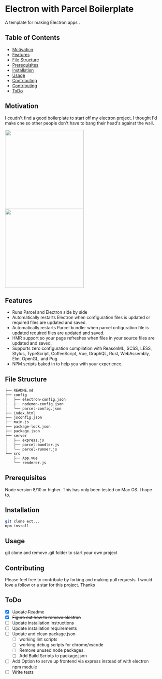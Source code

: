 # Electron with Parcel Boilerplate

A template for making Electron apps .

## Table of Contents

- [Motivation](#Motivation)
- [Features](#Features)
- [File Structure](#File-Structure)
- [Prerequisites](#Prerequisites)
- [Installation](#Installation)
- [Usage](#Usage)
- [Contributing](#Contributing)
- [Contributing](#Contributing)
- [ToDo](#ToDo)

## Motivation

I coudn't find a good boilerplate to start off my electron
project. I thought I'd make one so other people don't have
to bang their head's against the wall.

<img src="https://image.slidesharecdn.com/introvenus-140417215728-phpapp01/95/introduction-to-venusjs-38-638.jpg?cb=1397772361" height="260"><img src="https://thumbs.dreamstime.com/t/cartoon-stick-man-drawing-conceptual-illustration-headstrong-businessman-running-against-brick-wall-head-first-business-concept-112391908.jpg" height="260">

## Features

- Runs Parcel and Electron side by side
- Automatically restarts Electron when configuration files
  is updated or required files are updated and saved.
- Automatically restarts Parcel bundler when parcel
  onfiguration file is updated required files are updated
  and saved.
- HMR support so your page refreshes when files in your
  source files are updated and saved.
- Supports zero configuration compilation with ReasonML,
  SCSS, LESS, Stylus, TypeScript, CoffeeScript, Vue,
  GraphQL, Rust, WebAssembly, Elm, OpenGL, and Pug.
- NPM scripts baked in to help you with your experience.

## File Structure

```sh
├── README.md
├── config
│   ├── electron-config.json
│   ├── nodemon-config.json
│   └── parcel-config.json
├── index.html
├── jsconfig.json
├── main.js
├── package-lock.json
├── package.json
├── server
│   ├── express.js
│   ├── parcel-bundler.js
│   └── parcel-runner.js
└── src
    ├── App.vue
    └── renderer.js
```

## Prerequisites

Node version 8/10 or higher. This has only been tested on
Mac OS. I hope to.

## Installation

```sh
git clone ect...
npm install
```

## Usage

git clone and remove .git folder to start your own project

## Contributing

Please feel free to contribute by forking and making pull
requests. I would love a follow or a star for this project.
Thanks

## ToDo

- [x] ~~Update Readme~~
- [x] ~~Figure out how to remove electron~~
- [ ] Update installation instructions
- [ ] Update installation requirements
- [ ] Update and clean package.json
  - [ ] working lint scripts
  - [ ] working debug scripts for chrome/vscode
  - [ ] Remove unused node packages.
  - [ ] Add Build Scripts to package.json
- [ ] Add Option to serve up frontend via express instead of
      with electron npm module
- [ ] Write tests
